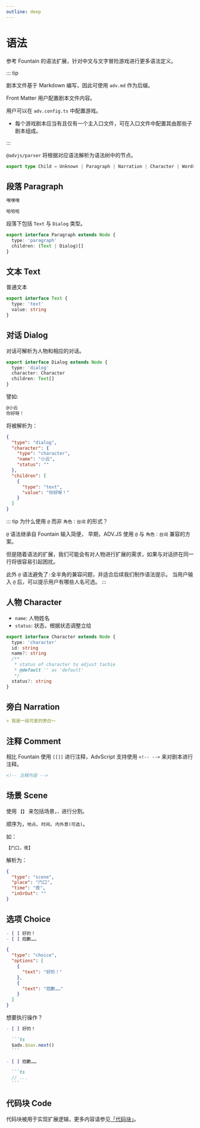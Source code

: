 ```yaml
---
outline: deep
---
```


# 语法

参考 Fountain 的语法扩展，针对中文与文字冒险游戏进行更多语法定义。

::: tip

剧本文件基于 Markdown 编写，因此可使用 `adv.md` 作为后缀。

Front Matter 用户配置剧本文件内容。

用户可以在 `adv.config.ts` 中配置游戏。

- 每个游戏剧本应当有且仅有一个主入口文件，可在入口文件中配置其由那些子剧本组成。

:::

`@advjs/parser` 将根据对应语法解析为语法树中的节点。

```ts
export type Child = Unknown | Paragraph | Narration | Character | Words | Text | SceneInfo | Dialog | Choice | Code
```

## 段落 Paragraph

```md
嘿嘿嘿

哈哈哈
```

段落下包括 `Text` 与 `Dialog` 类型。

```ts
export interface Paragraph extends Node {
  type: 'paragraph'
  children: (Text | Dialog)[]
}
```

## 文本 Text

普通文本

```ts
export interface Text {
  type: 'text'
  value: string
}
```

## 对话 Dialog

对话可解析为人物和相应的对话。

```ts
export interface Dialog extends Node {
  type: 'dialog'
  character: Character
  children: Text[]
}
```

譬如:

```md
@小云
你好呀！
```

将被解析为：

```json
{
  "type": "dialog",
  "character": {
    "type": "character",
    "name": "小云",
    "status": ""
  },
  "children": [
    {
      "type": "text",
      "value": "你好呀！"
    }
  ]
}
```

::: tip 为什么使用 `@` 而非 `角色：台词` 的形式？

`@` 语法继承自 Fountain 输入简便，
早期，ADV.JS 使用 `@` 与 `角色：台词` 兼容的方案。

但是随着语法的扩展，我们可能会有对人物进行扩展的需求，如果与对话挤在同一行将很容易引起困扰。

此外 `@` 语法避免了`:`全半角的兼容问题，并适合后续我们制作语法提示。
当用户输入 `@` 后，可以提示用户有哪些人名可选。
:::

## 人物 Character

- `name`: 人物姓名
- `status`: 状态，根据状态调整立绘

```ts
export interface Character extends Node {
  type: 'character'
  id: string
  name?: string
  /**
   * status of character to adjust tachie
   * @default '' as 'default'
   */
  status?: string
}
```

## 旁白 Narration

```md
> 我是一段可爱的旁白～
```

## 注释 Comment

相比 Fountain 使用 `[[]]` 进行注释，AdvScript 支持使用 `<!-- -->` 来对剧本进行注释。

```md
<!-- 注释内容 -->
```

## 场景 Scene

使用 `【】` 来包括场景，`，`进行分割。

顺序为，`地点`、`时间`、`内外景(可选)`。

如：

```md
【门口，夜】
```

解析为：

```json
{
  "type": "scene",
  "place": "门口",
  "time": "夜",
  "inOrOut": ""
}
```

## 选项 Choice

```md
- [ ] 好的！
- [ ] 抱歉……
```

```json
{
  "type": "choice",
  "options": [
    {
      "text": "好的！"
    },
    {
      "text": "抱歉……"
    }
  ]
}
```

想要执行操作？

````md
- [ ] 好的！

  ```ts
  $adv.$nav.next()
  ```

- [ ] 抱歉……

  ```ts
  // ...
  ```
````

## 代码块 Code

代码块被用于实现扩展逻辑，更多内容请参见[「代码块」](/guide/advscript/code)。
